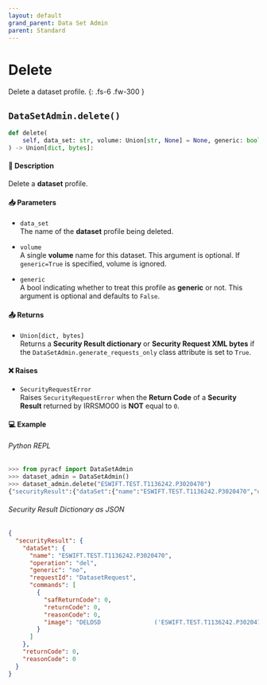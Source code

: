 ```yaml
---
layout: default
grand_parent: Data Set Admin
parent: Standard
---
```


# Delete

Delete a dataset profile.
{: .fs-6 .fw-300 }

## `DataSetAdmin.delete()`

```python
def delete(
    self, data_set: str, volume: Union[str, None] = None, generic: bool = False
) -> Union[dict, bytes]:
```

#### 📄 Description

Delete a **dataset** profile.

#### 📥 Parameters
* `data_set`<br>
  The name of the **dataset** profile being deleted.

* `volume`<br>
  A single **volume** name for this dataset. This argument is optional. If `generic=True` is specified, volume is ignored.

* `generic`<br>
  A bool indicating whether to treat this profile as **generic** or not. This argument is optional and defaults to `False`.

#### 📤 Returns
* `Union[dict, bytes]`<br>
  Returns a **Security Result dictionary** or **Security Request XML bytes** if the `DataSetAdmin.generate_requests_only` class attribute is set to `True`.

#### ❌ Raises
* `SecurityRequestError`<br>
  Raises `SecurityRequestError` when the **Return Code** of a **Security Result** returned by IRRSMO00 is **NOT** equal to `0`.

#### 💻 Example

###### Python REPL
```python
>>> from pyracf import DataSetAdmin
>>> dataset_admin = DataSetAdmin()
>>> dataset_admin.delete("ESWIFT.TEST.T1136242.P3020470")
{"securityResult":{"dataSet":{"name":"ESWIFT.TEST.T1136242.P3020470","operation":"del","generic":"no","requestId":"DatasetRequest","commands":[{"safReturnCode":0,"returnCode":0,"reasonCode":0,"image":"DELDSD               ('ESWIFT.TEST.T1136242.P3020470')"}]},"returnCode":0,"reasonCode":0}}
```

###### Security Result Dictionary as JSON
```json
{
  "securityResult": {
    "dataSet": {
      "name": "ESWIFT.TEST.T1136242.P3020470",
      "operation": "del",
      "generic": "no",
      "requestId": "DatasetRequest",
      "commands": [
        {
          "safReturnCode": 0,
          "returnCode": 0,
          "reasonCode": 0,
          "image": "DELDSD               ('ESWIFT.TEST.T1136242.P3020470')"
        }
      ]
    },
    "returnCode": 0,
    "reasonCode": 0
  }
}
```